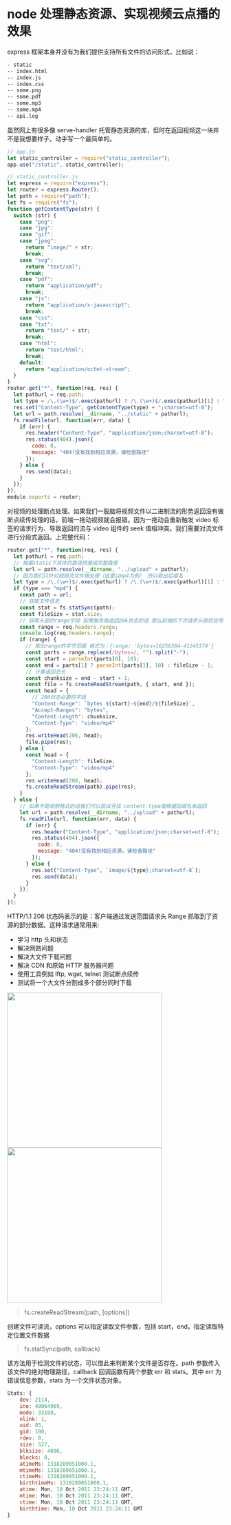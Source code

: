 # node 处理静态资源、实现视频云点播的效果

express 框架本身并没有为我们提供支持所有文件的访问形式，比如说：

```txt
- static
-- index.html
-- index.js
-- index.css
-- some.png
-- some.pdf
-- some.mp3
-- some.mp4
-- api.log
```

虽然网上有很多像 serve-handler 托管静态资源的库，但时在返回视频这一块并不是我想要样子。动手写一个最简单的。

```js
// app.js
let static_controller = require("static_controller");
app.use("/static", static_controller);
```

```js
// static_controller.js
let express = require("express");
let router = express.Router();
let path = require("path");
let fs = require("fs");
function getContentType(str) {
  switch (str) {
    case "png":
    case "jpg":
    case "gif":
    case "jpeg":
      return "image/" + str;
      break;
    case "svg":
      return "text/xml";
      break;
    case "pdf":
      return "application/pdf";
      break;
    case "js":
      return "application/x-javascript";
      break;
    case "css":
    case "txt":
      return "text/" + str;
      break;
    case "html":
      return "text/html";
      break;
    default:
      return "application/octet-stream";
  }
}
router.get("*", function(req, res) {
  let pathurl = req.path;
  let type = /\.(\w+)$/.exec(pathurl) ? /\.(\w+)$/.exec(pathurl)[1] : "";
  res.set("Content-Type", getContentType(type) + ";charset=utf-8");
  let url = path.resolve(__dirname, "../static" + pathurl);
  fs.readFile(url, function(err, data) {
    if (err) {
      res.header("Content-Type", "application/json;charset=utf-8");
      res.status(404).json({
        code: 0,
        message: "404!没有找到相应资源，请检查路径"
      });
    } else {
      res.send(data);
    }
  });
});
module.exports = router;
```

对视频的处理断点处理。如果我们一股脑将视频文件以二进制流的形势返回没有做断点续传处理的话，前端一拖动视频就会报错。因为一拖动会重新触发 video 标签的请求行为、导致返回的流与 video 组件的 seek 值相冲突。我们需要对流文件进行分段式返回。上完整代码：

```js
router.get("*", function(req, res) {
  let pathurl = req.path;
  // 根据static下具体的路径拼接成完整路径
  let url = path.resolve(__dirname, "../upload" + pathurl);
  // 因为我们只针对视频流文件做处理（这里以mp4为例） 所以取出后缀名
  let type = /\.(\w+)$/.exec(pathurl) ? /\.(\w+)$/.exec(pathurl)[1] : "";
  if (type === "mp4") {
    const path = url;
    // 获取文件信息
    const stat = fs.statSync(path);
    const fileSize = stat.size;
    // 获取头部的range字段 如果服务端返回206状态的话 那么前端的下次请求头部将会带上range字段并从返回的末尾开始
    const range = req.headers.range;
    console.log(req.headers.range);
    if (range) {
      // 取出range的字节范围 格式为：{range: 'bytes=10256384-41245374'}
      const parts = range.replace(/bytes=/, "").split("-");
      const start = parseInt(parts[0], 10);
      const end = parts[1] ? parseInt(parts[1], 10) : fileSize - 1;
      // 计算返回总长
      const chunksize = end - start + 1;
      const file = fs.createReadStream(path, { start, end });
      const head = {
        // 206状态必要的字段
        "Content-Range": `bytes ${start}-${end}/${fileSize}`,
        "Accept-Ranges": "bytes",
        "Content-Length": chunksize,
        "Content-Type": "video/mp4"
      };
      res.writeHead(206, head);
      file.pipe(res);
    } else {
      const head = {
        "Content-Length": fileSize,
        "Content-Type": "video/mp4"
      };
      res.writeHead(200, head);
      fs.createReadStream(path).pipe(res);
    }
  } else {
    // 如果不是视频格式的话我们可以尝试寻找 content-type就根据后缀名来返回
    let url = path.resolve(__dirname, "../upload" + pathurl);
    fs.readFile(url, function(err, data) {
      if (err) {
        res.header("Content-Type", "application/json;charset=utf-8");
        res.status(404).json({
          code: 0,
          message: "404!没有找到相应资源，请检查路径"
        });
      } else {
        res.set("Content-Type", `image/${type};charset=utf-8`);
        res.send(data);
      }
    });
  }
});
```

HTTP/1.1 206 状态码表示的是：客户端通过发送范围请求头 Range 抓取到了资源的部分数据。这种请求通常用来:

- 学习 http 头和状态
- 解决网路问题
- 解决大文件下载问题
- 解决 CDN 和原始 HTTP 服务器问题
- 使用工具例如 lftp, wget, telnet 测试断点续传
- 测试将一个大文件分割成多个部分同时下载

<img src="https://leo-1256956442.cos.ap-shanghai.myqcloud.com/client206.png" width="360" />

<img src="https://leo-1256956442.cos.ap-shanghai.myqcloud.com/server206.png" width="360" />

> fs.createReadStream(path, [options])

创建文件可读流，options 可以指定读取文件参数，包括 start，end，指定读取特定位置文件数据

> fs.statSync(path, callback)

该方法用于检测文件的状态，可以借此来判断某个文件是否存在。path 参数传入该文件的绝对物理路径，callback 回调函数有两个参数 err 和 stats。其中 err 为错误信息参数，stats 为一个文件状态对象。

```js
Stats: {
    dev: 2114,
    ino: 48064969,
    mode: 33188,
    nlink: 1,
    uid: 85,
    gid: 100,
    rdev: 0,
    size: 527,
    blksize: 4096,
    blocks: 8,
    atimeMs: 1318289051000.1,
    mtimeMs: 1318289051000.1,
    ctimeMs: 1318289051000.1,
    birthtimeMs: 1318289051000.1,
    atime: Mon, 10 Oct 2011 23:24:11 GMT,
    mtime: Mon, 10 Oct 2011 23:24:11 GMT,
    ctime: Mon, 10 Oct 2011 23:24:11 GMT,
    birthtime: Mon, 10 Oct 2011 23:24:11 GMT
}
```

